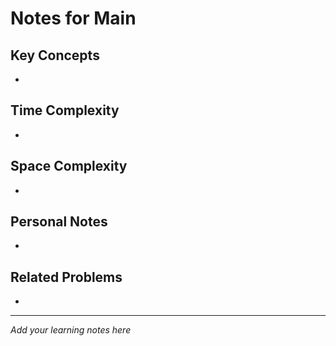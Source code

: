 # Notes for Main

## Key Concepts

- 

## Time Complexity

- 

## Space Complexity

- 

## Personal Notes

- 

## Related Problems

- 

---

*Add your learning notes here*
